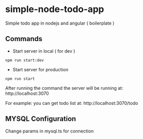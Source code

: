 # simple-node-todo-app
Simple todo app in nodejs and angular ( boilerplate )

## Commands

- Start server in local ( for dev )

`npm run start:dev`

- Start server for production 

`npm run start`

After running the command the server will be running at: http://localhost:3070

For example: you can get todo list at: http://localhost:3070/todo


## MYSQL Configuration

Change params in mysql.ts for connection
